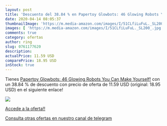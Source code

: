 ```yaml
---
layout: post
title: 'Descuento del 38.84 % en Papertoy Glowbots: 46 Glowing Robots You'
date: 2020-04-14 08:05:37
thumbnailImage: 'https://m.media-amazon.com/images/I/51CLfiLuFuL._SL200_.jpg'
images: [ 'https://m.media-amazon.com/images/I/51CLfiLuFuL._SL200_.jpg' ]
comments: true
category: ofertas
author: ring
slug: 0761177620
description:
actualPrice: 11.59 USD
comparePrice: 18.95 USD
inStock: true
---
```


Tienes [Papertoy Glowbots: 46 Glowing Robots You Can Make Yourself!](https://www.amazon.com/dp/0761177620/?tag=redken08-20) con un 38.84 % de descuento con precio de oferta de 11.59 USD (original: 18.95 USD) en el siguiente enlace!

[![](https://m.media-amazon.com/images/I/51CLfiLuFuL._SL200_.jpg)](https://www.amazon.com/dp/0761177620/?tag=redken08-20)

[Accede a la oferta!!](https://www.amazon.com/dp/0761177620/?tag=redken08-20)

[Consulta otras ofertas en nuestro canal de telegram](https://t.me/s/ofertas25)
